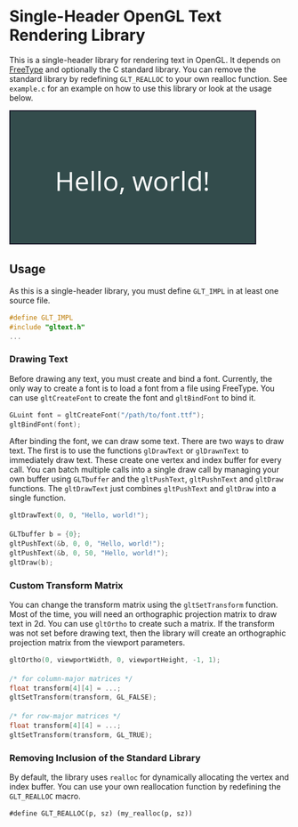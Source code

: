 # Single-Header OpenGL Text Rendering Library

This is a single-header library for rendering text in OpenGL. It depends on
[FreeType](https://freetype.org/) and optionally the C standard library. You can
remove the standard library by redefining `GLT_REALLOC` to your own realloc
function. See `example.c` for an example on how to use this library or look at
the usage below.

![Example Screenshot](screenshot.png)

## Usage

As this is a single-header library, you must define `GLT_IMPL` in at least one
source file.

```c
#define GLT_IMPL
#include "gltext.h"
...
```

### Drawing Text

Before drawing any text, you must create and bind a font.
Currently, the only way to create a font is to load a font from a file using
FreeType.
You can use `gltCreateFont` to create the font and `gltBindFont` to bind it.

```c
GLuint font = gltCreateFont("/path/to/font.ttf");
gltBindFont(font);
```

After binding the font, we can draw some text. There are two ways to draw text.
The first is to use the functions `glDrawText` or `glDrawnText` to immediately
draw text. These create one vertex and index buffer for every call. You can
batch multiple calls into a single draw call by managing your own buffer using
`GLTbuffer` and the `gltPushText`, `gltPushnText` and `gltDraw` functions.
The `gltDrawText` just combines `gltPushText` and `gltDraw` into a single
function.

```c
gltDrawText(0, 0, "Hello, world!");

GLTbuffer b = {0};
gltPushText(&b, 0, 0, "Hello, world!");
gltPushText(&b, 0, 50, "Hello, world!");
gltDraw(b);
```

### Custom Transform Matrix

You can change the transform matrix using the `gltSetTransform` function.
Most of the time, you will need an orthographic projection matrix to draw text
in 2d. You can use `gltOrtho` to create such a matrix. If the transform was not
set before drawing text, then the library will create an orthographic projection
matrix from the viewport parameters.

```c
gltOrtho(0, viewportWidth, 0, viewportHeight, -1, 1);

/* for column-major matrices */
float transform[4][4] = ...;
gltSetTransform(transform, GL_FALSE);

/* for row-major matrices */
float transform[4][4] = ...;
gltSetTransform(transform, GL_TRUE);
```

### Removing Inclusion of the Standard Library

By default, the library uses `realloc` for dynamically allocating the vertex and
index buffer. You can use your own reallocation function by redefining the
`GLT_REALLOC` macro.

```
#define GLT_REALLOC(p, sz) (my_realloc(p, sz))
```
